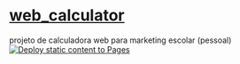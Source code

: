 # [web_calculator](https://hacker-bug-hunter.github.io/web_calculator/)
projeto de calculadora web para marketing escolar (pessoal)
<br/>
[![Deploy static content to Pages](https://github.com/Hacker-Bug-Hunter/web_calculator/actions/workflows/static.yml/badge.svg)](https://github.com/Hacker-Bug-Hunter/web_calculator/actions/workflows/static.yml)
